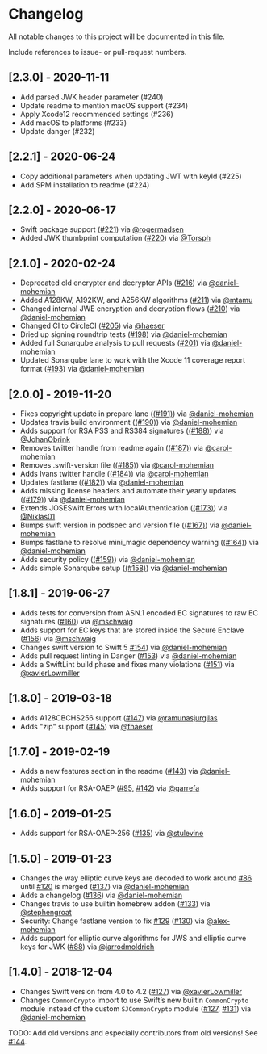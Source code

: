 # Changelog

All notable changes to this project will be documented in this file.

Include references to issue- or pull-request numbers.

## [2.3.0] - 2020-11-11

- Add parsed JWK header parameter (#240)
- Update readme to mention macOS support (#234)
- Apply Xcode12 recommended settings (#236)
- Add macOS to platforms (#233)
- Update danger (#232)

## [2.2.1] - 2020-06-24

- Copy additional parameters when updating JWT with keyId (#225)
- Add SPM installation to readme (#224)

## [2.2.0] - 2020-06-17

- Swift package support ([#221](https://github.com/airsidemobile/JOSESwift/pull/221)) via [@rogermadsen](https://github.com/rogermadsen)
- Added JWK thumbprint computation ([#220](https://github.com/airsidemobile/JOSESwift/pull/220)) via [@Torsph](https://github.com/Torsph)

## [2.1.0] - 2020-02-24

- Deprecated old encrypter and decrypter APIs ([#216](https://github.com/airsidemobile/JOSESwift/pull/216)) via [@daniel-mohemian](https://github.com/daniel-mohemian)
- Added A128KW, A192KW, and A256KW algorithms ([#211](https://github.com/airsidemobile/JOSESwift/pull/211)) via [@mtamu](https://github.com/mtamu)
- Changed internal JWE encryption and decryption flows ([#210](https://github.com/airsidemobile/JOSESwift/pull/210)) via [@daniel-mohemian](https://github.com/daniel-mohemian)
- Changed CI to CircleCI ([#205](https://github.com/airsidemobile/JOSESwift/pull/205)) via [@haeser](https://github.com/haeser)
- Dried up signing roundtrip tests ([#198](https://github.com/airsidemobile/JOSESwift/pull/198)) via [@daniel-mohemian](https://github.com/daniel-mohemian)
- Added full Sonarqube analysis to pull requests ([#201](https://github.com/airsidemobile/JOSESwift/pull/201)) via [@daniel-mohemian](https://github.com/daniel-mohemian)
- Updated Sonarqube lane to work with the Xcode 11 coverage report format ([#193](https://github.com/airsidemobile/JOSESwift/pull/193)) via [@daniel-mohemian](https://github.com/daniel-mohemian)

## [2.0.0] - 2019-11-20

- Fixes copyright update in prepare lane ([(#191)](https://github.com/airsidemobile/JOSESwift/pull/191)) via [@daniel-mohemian](https://github.com/daniel-mohemian)
- Updates travis build environment ([(#190)](https://github.com/airsidemobile/JOSESwift/pull/190)) via [@daniel-mohemian](https://github.com/daniel-mohemian)
- Adds support for RSA PSS and RS384 signatures ([(#188)](https://github.com/airsidemobile/JOSESwift/pull/188)) via [@JohanObrink](https://github.com/JohanObrink)
- Removes twitter handle from readme again ([(#187)](https://github.com/airsidemobile/JOSESwift/pull/187)) via [@carol-mohemian](https://github.com/carol-mohemian)
- Removes .swift-version file ([(#185)](https://github.com/airsidemobile/JOSESwift/pull/185)) via [@carol-mohemian](https://github.com/carol-mohemian)
- Adds Ivans twitter handle ([(#184)](https://github.com/airsidemobile/JOSESwift/pull/184)) via [@carol-mohemian](https://github.com/carol-mohemian)
- Updates fastlane ([(#182)](https://github.com/airsidemobile/JOSESwift/pull/182)) via [@daniel-mohemian](https://github.com/daniel-mohemian)
- Adds missing license headers and automate their yearly updates ([(#179)](https://github.com/airsidemobile/JOSESwift/pull/179)) via [@daniel-mohemian](https://github.com/daniel-mohemian)
- Extends JOSESwift Errors with localAuthentication ([(#173)](https://github.com/airsidemobile/JOSESwift/pull/173)) via [@Niklas01](https://github.com/Niklas01)
- Bumps swift version in podspec and version file ([(#167)](https://github.com/airsidemobile/JOSESwift/pull/167)) via [@daniel-mohemian](https://github.com/daniel-mohemian)
- Bumps fastlane to resolve mini_magic dependency warning ([(#164)](https://github.com/airsidemobile/JOSESwift/pull/164)) via [@daniel-mohemian](https://github.com/daniel-mohemian)
- Adds security policy ([(#159)](https://github.com/airsidemobile/JOSESwift/pull/159)) via [@daniel-mohemian](https://github.com/daniel-mohemian)
- Adds simple Sonarqube setup ([(#158)](https://github.com/airsidemobile/JOSESwift/pull/158)) via [@daniel-mohemian](https://github.com/daniel-mohemian)

## [1.8.1] - 2019-06-27

- Adds tests for conversion from ASN.1 encoded EC signatures to raw EC signatures ([#160](https://github.com/airsidemobile/JOSESwift/pull/160)) via [@mschwaig](https://github.com/mschwaig)
- Adds support for EC keys that are stored inside the Secure Enclave ([#156](https://github.com/airsidemobile/JOSESwift/pull/156)) via [@mschwaig](https://github.com/mschwaig)
- Changes swift version to Swift 5 [#154](https://github.com/airsidemobile/JOSESwift/pull/154)) via [@daniel-mohemian](https://github.com/daniel-mohemian)
- Adds pull request linting in Danger ([#153](https://github.com/airsidemobile/JOSESwift/pull/153)) via [@daniel-mohemian](https://github.com/daniel-mohemian)
- Adds a SwiftLint build phase and fixes many violations ([#151](https://github.com/airsidemobile/JOSESwift/pull/151)) via [@xavierLowmiller](https://github.com/xavierLowmiller)

## [1.8.0] - 2019-03-18

- Adds A128CBCHS256 support ([#147](https://github.com/airsidemobile/JOSESwift/pull/147)) via [@ramunasjurgilas](https://github.com/ramunasjurgilas)
- Adds "zip" support ([#145](https://github.com/airsidemobile/JOSESwift/pull/145)) via [@fhaeser](https://github.com/fhaeser)

## [1.7.0] - 2019-02-19

- Adds a new features section in the readme ([#143](https://github.com/airsidemobile/JOSESwift/pull/143)) via [@daniel-mohemian](https://github.com/daniel-mohemian)
- Adds support for RSA-OAEP ([#95](https://github.com/airsidemobile/JOSESwift/pull/95), [#142](https://github.com/airsidemobile/JOSESwift/pull/142)) via [@garrefa](https://github.com/garrefa)

## [1.6.0] - 2019-01-25

- Adds support for RSA-OAEP-256 ([#135](https://github.com/airsidemobile/JOSESwift/pull/135)) via [@stulevine](https://github.com/stulevine)

## [1.5.0] - 2019-01-23

- Changes the way elliptic curve keys are decoded to work around [#86](https://github.com/airsidemobile/JOSESwift/issues/86) until [#120](https://github.com/airsidemobile/JOSESwift/pull/120) is merged ([#137](https://github.com/airsidemobile/JOSESwift/pull/137)) via [@daniel-mohemian](https://github.com/daniel-mohemian)
- Adds a changelog ([#136](https://github.com/airsidemobile/JOSESwift/pull/136)) via [@daniel-mohemian](https://github.com/daniel-mohemian)
- Changes travis to use builtin homebrew addon ([#133](https://github.com/airsidemobile/JOSESwift/pull/133)) via [@stephengroat](https://github.com/stephengroat)
- Security: Change fastlane version to fix [#129](https://github.com/airsidemobile/JOSESwift/issues/129) ([#130](https://github.com/airsidemobile/JOSESwift/pull/130)) via [@alex-mohemian](https://github.com/alex-mohemian)
- Adds support for elliptic curve algorithms for JWS and elliptic curve keys for JWK ([#88](https://github.com/airsidemobile/JOSESwift/pull/88)) via [@jarrodmoldrich](https://github.com/jarrodmoldrich)

## [1.4.0] - 2018-12-04

- Changes Swift version from 4.0 to 4.2 ([#127](https://github.com/airsidemobile/JOSESwift/pull/127)) via [@xavierLowmiller](https://github.com/xavierLowmiller)
- Changes `CommonCrypto` import to use Swift’s new builtin `CommonCrypto` module instead of the custom `SJCommonCrypto` module ([#127](https://github.com/airsidemobile/JOSESwift/pull/127), [#131](https://github.com/airsidemobile/JOSESwift/pull/131)) via [@daniel-mohemian](https://github.com/daniel-mohemian)

TODO: Add old versions and especially contributors from old versions! See [#144](https://github.com/airsidemobile/JOSESwift/issues/144).
